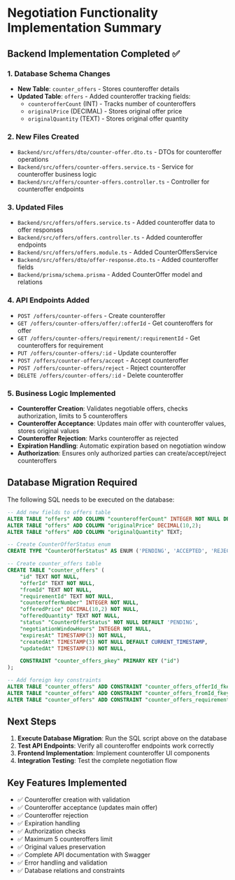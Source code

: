 # Negotiation Functionality Implementation Summary

## Backend Implementation Completed ✅

### 1. Database Schema Changes
- **New Table**: `counter_offers` - Stores counteroffer details
- **Updated Table**: `offers` - Added counteroffer tracking fields:
  - `counterofferCount` (INT) - Tracks number of counteroffers
  - `originalPrice` (DECIMAL) - Stores original offer price
  - `originalQuantity` (TEXT) - Stores original offer quantity

### 2. New Files Created
- `Backend/src/offers/dto/counter-offer.dto.ts` - DTOs for counteroffer operations
- `Backend/src/offers/counter-offers.service.ts` - Service for counteroffer business logic
- `Backend/src/offers/counter-offers.controller.ts` - Controller for counteroffer endpoints

### 3. Updated Files
- `Backend/src/offers/offers.service.ts` - Added counteroffer data to offer responses
- `Backend/src/offers/offers.controller.ts` - Added counteroffer endpoints
- `Backend/src/offers/offers.module.ts` - Added CounterOffersService
- `Backend/src/offers/dto/offer-response.dto.ts` - Added counteroffer fields
- `Backend/prisma/schema.prisma` - Added CounterOffer model and relations

### 4. API Endpoints Added
- `POST /offers/counter-offers` - Create counteroffer
- `GET /offers/counter-offers/offer/:offerId` - Get counteroffers for offer
- `GET /offers/counter-offers/requirement/:requirementId` - Get counteroffers for requirement
- `PUT /offers/counter-offers/:id` - Update counteroffer
- `POST /offers/counter-offers/accept` - Accept counteroffer
- `POST /offers/counter-offers/reject` - Reject counteroffer
- `DELETE /offers/counter-offers/:id` - Delete counteroffer

### 5. Business Logic Implemented
- **Counteroffer Creation**: Validates negotiable offers, checks authorization, limits to 5 counteroffers
- **Counteroffer Acceptance**: Updates main offer with counteroffer values, stores original values
- **Counteroffer Rejection**: Marks counteroffer as rejected
- **Expiration Handling**: Automatic expiration based on negotiation window
- **Authorization**: Ensures only authorized parties can create/accept/reject counteroffers

## Database Migration Required

The following SQL needs to be executed on the database:

```sql
-- Add new fields to offers table
ALTER TABLE "offers" ADD COLUMN "counterofferCount" INTEGER NOT NULL DEFAULT 0;
ALTER TABLE "offers" ADD COLUMN "originalPrice" DECIMAL(10,2);
ALTER TABLE "offers" ADD COLUMN "originalQuantity" TEXT;

-- Create CounterOfferStatus enum
CREATE TYPE "CounterOfferStatus" AS ENUM ('PENDING', 'ACCEPTED', 'REJECTED', 'EXPIRED');

-- Create counter_offers table
CREATE TABLE "counter_offers" (
    "id" TEXT NOT NULL,
    "offerId" TEXT NOT NULL,
    "fromId" TEXT NOT NULL,
    "requirementId" TEXT NOT NULL,
    "counterofferNumber" INTEGER NOT NULL,
    "offeredPrice" DECIMAL(10,2) NOT NULL,
    "offeredQuantity" TEXT NOT NULL,
    "status" "CounterOfferStatus" NOT NULL DEFAULT 'PENDING',
    "negotiationWindowHours" INTEGER NOT NULL,
    "expiresAt" TIMESTAMP(3) NOT NULL,
    "createdAt" TIMESTAMP(3) NOT NULL DEFAULT CURRENT_TIMESTAMP,
    "updatedAt" TIMESTAMP(3) NOT NULL,

    CONSTRAINT "counter_offers_pkey" PRIMARY KEY ("id")
);

-- Add foreign key constraints
ALTER TABLE "counter_offers" ADD CONSTRAINT "counter_offers_offerId_fkey" FOREIGN KEY ("offerId") REFERENCES "offers"("id") ON DELETE CASCADE ON UPDATE CASCADE;
ALTER TABLE "counter_offers" ADD CONSTRAINT "counter_offers_fromId_fkey" FOREIGN KEY ("fromId") REFERENCES "users"("id") ON DELETE CASCADE ON UPDATE CASCADE;
ALTER TABLE "counter_offers" ADD CONSTRAINT "counter_offers_requirementId_fkey" FOREIGN KEY ("requirementId") REFERENCES "requirements"("id") ON DELETE CASCADE ON UPDATE CASCADE;
```

## Next Steps

1. **Execute Database Migration**: Run the SQL script above on the database
2. **Test API Endpoints**: Verify all counteroffer endpoints work correctly
3. **Frontend Implementation**: Implement counteroffer UI components
4. **Integration Testing**: Test the complete negotiation flow

## Key Features Implemented

- ✅ Counteroffer creation with validation
- ✅ Counteroffer acceptance (updates main offer)
- ✅ Counteroffer rejection
- ✅ Expiration handling
- ✅ Authorization checks
- ✅ Maximum 5 counteroffers limit
- ✅ Original values preservation
- ✅ Complete API documentation with Swagger
- ✅ Error handling and validation
- ✅ Database relations and constraints
